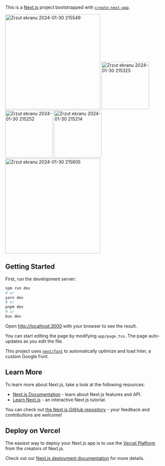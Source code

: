 This is a [Next.js](https://nextjs.org/) project bootstrapped with [`create-next-app`](https://github.com/vercel/next.js/tree/canary/packages/create-next-app).


<img width="300" alt="Zrzut ekranu 2024-01-30 215549" src="https://github.com/ajarek/next-14-ep-27-music-app/assets/61388692/bcb00d56-fd78-4e5c-a6ea-6721d76110a2">
<img width="150" alt="Zrzut ekranu 2024-01-30 215325" src="https://github.com/ajarek/next-14-ep-27-music-app/assets/61388692/fcfd2745-102b-43e4-befd-7eeb6bada5f3">
<img width="150" alt="Zrzut ekranu 2024-01-30 215252" src="https://github.com/ajarek/next-14-ep-27-music-app/assets/61388692/141f633c-157c-4af9-907b-a98983d3e409">
<img width="150" alt="Zrzut ekranu 2024-01-30 215214" src="https://github.com/ajarek/next-14-ep-27-music-app/assets/61388692/accd5799-45cf-4378-a00e-01ffc3738dbf">
<img width="300" alt="Zrzut ekranu 2024-01-30 215605" src="https://github.com/ajarek/next-14-ep-27-music-app/assets/61388692/82e975d8-dc40-4b7f-b3f5-b84f5d30b0ce">




## Getting Started

First, run the development server:

```bash
npm run dev
# or
yarn dev
# or
pnpm dev
# or
bun dev
```

Open [http://localhost:3000](http://localhost:3000) with your browser to see the result.

You can start editing the page by modifying `app/page.tsx`. The page auto-updates as you edit the file.

This project uses [`next/font`](https://nextjs.org/docs/basic-features/font-optimization) to automatically optimize and load Inter, a custom Google Font.

## Learn More

To learn more about Next.js, take a look at the following resources:

- [Next.js Documentation](https://nextjs.org/docs) - learn about Next.js features and API.
- [Learn Next.js](https://nextjs.org/learn) - an interactive Next.js tutorial.

You can check out [the Next.js GitHub repository](https://github.com/vercel/next.js/) - your feedback and contributions are welcome!

## Deploy on Vercel

The easiest way to deploy your Next.js app is to use the [Vercel Platform](https://vercel.com/new?utm_medium=default-template&filter=next.js&utm_source=create-next-app&utm_campaign=create-next-app-readme) from the creators of Next.js.

Check out our [Next.js deployment documentation](https://nextjs.org/docs/deployment) for more details.
